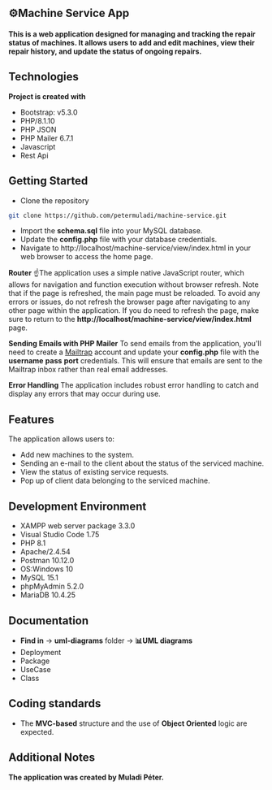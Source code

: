 ## ⚙Machine Service App

#### This is a web application designed for managing and tracking the repair status of machines. It allows users to add and edit machines, view their repair history, and update the status of ongoing repairs.

## Technologies

**Project is created with**

- Bootstrap: v5.3.0
- PHP/8.1.10
- PHP JSON
- PHP Mailer 6.7.1
- Javascript
- Rest Api

## Getting Started

- Clone the repository

```bash
git clone https://github.com/petermuladi/machine-service.git
```
- Import the **schema.sql** file into your MySQL database.
- Update the **config.php** file with your database credentials.
- Navigate to http://localhost/machine-service/view/index.html in your web browser to access the home page.

**Router**
☝The application uses a simple native JavaScript router, which allows for navigation and function execution without browser refresh. Note that if the page is refreshed, the main page must be reloaded.
To avoid any errors or issues, do not refresh the browser page after navigating to any other page within the application. If you do need to refresh the page, make sure to return to the **http://localhost/machine-service/view/index.html** page.

**Sending Emails with PHP Mailer**
To send emails from the application, you'll need to create a [Mailtrap](https://mailtrap.io/) account and update your **config.php** file with the **username** **pass** **port** credentials. This will ensure that emails are sent to the Mailtrap inbox rather than real email addresses.

**Error Handling**
The application includes robust error handling to catch and display any errors that may occur during use.

## Features

The application allows users to:

- Add new machines to the system.
- Sending an e-mail to the client about the status of the serviced machine.
- View the status of existing service requests.
- Pop up of client data belonging to the serviced machine.


## Development Environment

-	XAMPP web server package  3.3.0
-	Visual Studio Code 1.75
-	PHP 8.1
-	Apache/2.4.54 
-	Postman 10.12.0
-	OS:Windows 10
-	MySQL 15.1
-	phpMyAdmin 5.2.0
-	MariaDB 10.4.25

## Documentation
- **Find in** -> **uml-diagrams** folder -> **📊UML diagrams**
- Deployment 
- Package 
- UseCase
- Class

## Coding standards
- The **MVC-based** structure and the use of **Object Oriented** logic are expected.

## Additional Notes
**The application was created by Muladi Péter.**
